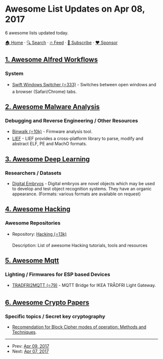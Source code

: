 # Awesome List Updates on Apr 08, 2017

6 awesome lists updated today.

[🏠 Home](/README.md) · [🔍 Search](https://www.trackawesomelist.com/search/) · [🔥 Feed](https://www.trackawesomelist.com/rss.xml) · [📮 Subscribe](https://trackawesomelist.us17.list-manage.com/subscribe?u=d2f0117aa829c83a63ec63c2f&id=36a103854c) · [❤️  Sponsor](https://github.com/sponsors/theowenyoung)



## [1. Awesome Alfred Workflows](/content/alfred-workflows/awesome-alfred-workflows/README.md)

### System

*   [Swift Windows Switcher (⭐333)](https://github.com/mandrigin/AlfredSwitchWindows) - Switches between open windows and a browser (Safari/Chrome) tabs.

## [2. Awesome Malware Analysis](/content/rshipp/awesome-malware-analysis/README.md)

### Debugging and Reverse Engineering / Other Resources

*   [Binwalk (⭐10k)](https://github.com/devttys0/binwalk) - Firmware analysis tool.
*   [LIEF](https://lief.quarkslab.com/) - LIEF provides a cross-platform library
    to parse, modify and abstract ELF, PE and MachO formats.

## [3. Awesome Deep Learning](/content/ChristosChristofidis/awesome-deep-learning/README.md)

### Researchers / Datasets

*   [Digital Embryos](https://web-beta.archive.org/web/20011216051535/vision.psych.umn.edu/www/kersten-lab/demos/digitalembryo.html) - Digital embryos are novel objects which may be used to develop and test object recognition systems. They have an organic appearance. (Formats: various formats are available on request)

## [4. Awesome Hacking](/content/Hack-with-Github/Awesome-Hacking/README.md)

### Awesome Repositories

- Repository: [Hacking (⭐13k)](https://github.com/carpedm20/awesome-hacking)

  Description: List of awesome Hacking tutorials, tools and resources



## [5. Awesome Mqtt](/content/hobbyquaker/awesome-mqtt/README.md)

### Lighting / Firmwares for ESP based Devices

*   [TRADFRI2MQTT (⭐79)](https://github.com/hardillb/TRADFRI2MQTT) - MQTT Bridge for IKEA TRÅDFRI Light Gateway.

## [6. Awesome Crypto Papers](/content/pFarb/awesome-crypto-papers/README.md)

### Specific topics / Secret key cryptography

*   [Recomendation for Block Cipher modes of operation: Methods and Techniques](http://nvlpubs.nist.gov/nistpubs/Legacy/SP/nistspecialpublication800-38a.pdf).

---

- Prev: [Apr 09, 2017](/content/2017/04/09/README.md)
- Next: [Apr 07, 2017](/content/2017/04/07/README.md)